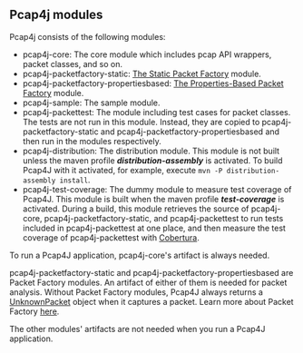 Pcap4j modules
--------------

Pcap4j consists of the following modules:

* pcap4j-core: The core module which includes pcap API wrappers, packet classes, and so on.
* pcap4j-packetfactory-static: [The Static Packet Factory](/www/PacketFactory.md#static-packet-factory) module.
* pcap4j-packetfactory-propertiesbased: [The Properties-Based Packet Factory](/www/PacketFactory.md#properties-based-packet-factory) module.
* pcap4j-sample: The sample module.
* pcap4j-packettest: The module including test cases for packet classes.
  The tests are not run in this module. Instead, they are copied to pcap4j-packetfactory-static and
  pcap4j-packetfactory-propertiesbased and then run in the modules respectively.
* pcap4j-distribution: The distribution module.
  This module is not built unless the maven profile ***distribution-assembly*** is activated.
  To build Pcap4J with it activated, for example, execute `mvn -P distribution-assembly install`.
* pcap4j-test-coverage: The dummy module to measure test coverage of Pcap4J.
  This module is built when the maven profile ***test-coverage*** is activated.
  During a build, this module retrieves the source of pcap4j-core, pcap4j-packetfactory-static,
  and pcap4j-packettest to run tests included in pcap4j-packettest at one place, and then
  measure the test coverage of pcap4j-packettest with [Cobertura](http://www.mojohaus.org/cobertura-maven-plugin/).

To run a Pcap4J application, pcap4j-core's artifact is always needed.

pcap4j-packetfactory-static and pcap4j-packetfactory-propertiesbased are Packet Factory modules.
An artifact of either of them is needed for packet analysis. Without Packet Factory modules, Pcap4J always returns a [UnknownPacket](https://github.com/kaitoy/pcap4j/blob/master/pcap4j-core/src/main/java/org/pcap4j/packet/UnknownPacket.java) object when it captures a packet.
Learn more about Packet Factory [here](/www/PacketFactory.md).

The other modules' artifacts are not needed when you run a Pcap4J application.

